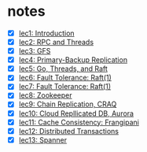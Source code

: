 # notes

- [x] [lec1: Introduction](./lec1.md)
- [x] [lec2: RPC and Threads](./lec2.md)
- [x] [lec3: GFS](./lec3.md)
- [x] [lec4: Primary-Backup Replication](./lec4.md)
- [x] [lec5: Go, Threads, and Raft](./lec5.md)
- [x] [lec6: Fault Tolerance: Raft(1)](./lec6.md)
- [x] [lec7: Fault Tolerance: Raft(1)](./lec7.md)
- [x] [lec8: Zookeeper](./lec8.md)
- [x] [lec9: Chain Replication, CRAQ](./lec9.md)
- [x] [lec10: Cloud Repllicated DB, Aurora](./lec10.md)
- [x] [lec11: Cache Consistency: Frangipani](./lec11.md)
- [x] [lec12: Distributed Transactions](./lec12.md)
- [x] [lec13: Spanner](./lec13.md)
